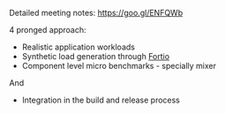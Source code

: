 Detailed meeting notes: https://goo.gl/ENFQWb

4 pronged approach:

- Realistic application workloads
- Synthetic load generation through [Fortio](https://github.com/istio/fortio/)
- Component level micro benchmarks - specially mixer

And
- Integration in the build and release process
